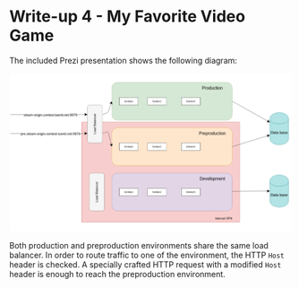 # Write-up 4 - My Favorite Video Game

The included Prezi presentation shows the following diagram:

![load-balancer.png](../assets/challenge-4/load-balancer.png)

Both production and preproduction environments share the same load balancer. In order to route traffic to one of the environment, the HTTP `Host` header is checked. A specially crafted HTTP request with a modified `Host` header is enough to reach the preproduction environment.